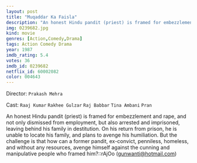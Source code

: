 ```yaml
---
layout: post
title: "Muqaddar Ka Faisla"
description: "An honest Hindu pandit (priest) is framed for embezzlement and rape, and not only dismissed from employment, but also arrested and imprisoned, leaving behind his family in destitution. On his return from prison, he is unable to locate his family, and plans to avenge his humiliation. But the challenge is that how can a former pandit, ex-convict, penniless, homeless, and without any resources, avenge himself against the cunning and manipulative people who framed him?.."
img: 0239682.jpg
kind: movie
genres: [Action,Comedy,Drama]
tags: Action Comedy Drama 
year: 1987
imdb_rating: 5.4
votes: 36
imdb_id: 0239682
netflix_id: 60002082
color: 004643
---
```

Director: `Prakash Mehra`  

Cast: `Raaj Kumar` `Rakhee Gulzar` `Raj Babbar` `Tina Ambani` `Pran` 

An honest Hindu pandit (priest) is framed for embezzlement and rape, and not only dismissed from employment, but also arrested and imprisoned, leaving behind his family in destitution. On his return from prison, he is unable to locate his family, and plans to avenge his humiliation. But the challenge is that how can a former pandit, ex-convict, penniless, homeless, and without any resources, avenge himself against the cunning and manipulative people who framed him?::rAjOo (gunwanti@hotmail.com)